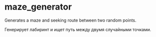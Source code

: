 maze_generator
==============

Generates a maze and seeking route between two random points.

Генерирует лабиринт и ищет путь между двумя случайными точками.

